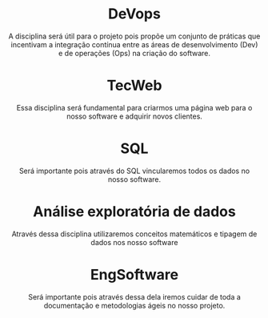 <h1 align="center"> DeVops </h1>
<p align="center"> A disciplina será útil para o projeto pois propõe um conjunto de práticas que incentivam a integração contínua entre as áreas de desenvolvimento (Dev) e de operações (Ops) na criação do software.</p>

<h1 align="center"> TecWeb</h1>
<p align="center">Essa disciplina será fundamental para criarmos uma página web para o nosso software e adquirir novos clientes.</p>

<h1 align="center"> SQL </h1>
<p align="center">Será importante pois através do SQL vincularemos todos os dados no nosso software.</p>

<h1 align="center"> Análise exploratória de dados </h1>
<p align="center">Através dessa disciplina utilizaremos conceitos matemáticos e tipagem de dados nos nosso software</p>

<h1 align="center"> EngSoftware </h1>
<p align="center">Será importante pois através dessa dela iremos cuidar de toda a documentação e metodologias ágeis no nosso projeto.</p>
